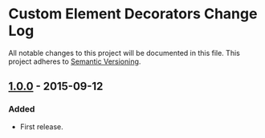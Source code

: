 # Custom Element Decorators Change Log

All notable changes to this project will be documented in this file.
This project adheres to [Semantic Versioning](http://semver.org/).

## [1.0.0](1.0.0) - 2015-09-12

### Added

* First release.

[unreleased]: https://github.com/patrickarlt/custom-element-decorators/compare/v1.0.0...HEAD
[1.0.0]: https://github.com/patrickarlt/custom-element-decorators/tree/v1.0.0
